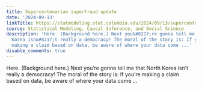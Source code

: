 ```yaml
---
title: Supercentenarian superfraud update
date: '2024-09-13'
linkTitle: https://statmodeling.stat.columbia.edu/2024/09/13/supercentenarian-superfraud-update/
source: Statistical Modeling, Causal Inference, and Social Science
description: 'Here. (Background here.) Next you&#8217;re gonna tell me that North
  Korea isn&#8217;t really a democracy! The moral of the story is: If you&#8217;re
  making a claim based on data, be aware of where your data come ...'
disable_comments: true
---
```

Here. (Background here.) Next you&#8217;re gonna tell me that North Korea isn&#8217;t really a democracy! The moral of the story is: If you&#8217;re making a claim based on data, be aware of where your data come ...